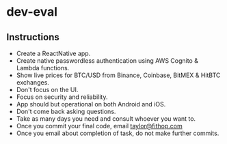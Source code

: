 # dev-eval

## Instructions

* Create a ReactNative app.
* Create native passwordless authentication using AWS Cognito & Lambda functions.
* Show live prices for BTC/USD from Binance, Coinbase, BitMEX & HitBTC exchanges.
* Don't focus on the UI.
* Focus on security and reliability.
* App should but operational on both Android and iOS.
* Don't come back asking questions.
* Take as many days you need and consult whoever you want to.
* Once you commit your final code, email taylor@fithop.com
* Once you email about completion of task, do not make further commits.
